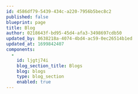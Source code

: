 ```yaml
---
id: 4586df79-5439-434c-a220-7956b5bec8c2
published: false
blueprint: page
title: Blog
author: 0218643f-bd95-45d4-afa3-3498697cdb50
updated_by: 8638218a-4074-4bd4-ac59-0ec26514b1ed
updated_at: 1699842407
components:
  -
    id: ljgtj74i
    blog_section_title: Blogs
    blog: blogs
    type: blog_section
    enabled: true
---
```

